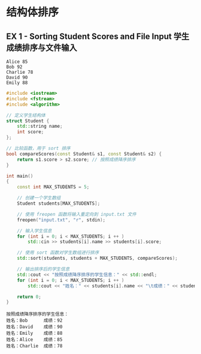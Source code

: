 # 结构体排序

## EX 1 - Sorting Student Scores and File Input 学生成绩排序与文件输入

```title="input.txt"
Alice 85
Bob 92
Charlie 78
David 90
Emily 88
```

``` cpp title="student_score_sorting.cpp" linenums="1" hl_lines="12 24 31"
#include <iostream>
#include <fstream>
#include <algorithm>

// 定义学生结构体
struct Student {
    std::string name;
    int score;
};

// 比较函数，用于 sort 排序
bool compareScores(const Student& s1, const Student& s2) {
    return s1.score > s2.score; // 按照成绩降序排序
}

int main()
{
    const int MAX_STUDENTS = 5;

    // 创建一个学生数组
    Student students[MAX_STUDENTS];

    // 使用 freopen 函数将输入重定向到 input.txt 文件
    freopen("input.txt", "r", stdin);

    // 输入学生信息
    for (int i = 0; i < MAX_STUDENTS; i ++ )
        std::cin >> students[i].name >> students[i].score;

    // 使用 sort 函数对学生数组进行排序
    std::sort(students, students + MAX_STUDENTS, compareScores);

    // 输出排序后的学生信息
    std::cout << "按照成绩降序排序的学生信息：" << std::endl;
    for (int i = 0; i < MAX_STUDENTS; i ++ )
        std::cout << "姓名：" << students[i].name << "\t成绩：" << students[i].score << std::endl;

    return 0;
}
```

``` title="output"
按照成绩降序排序的学生信息：
姓名：Bob		成绩：92
姓名：David	成绩：90
姓名：Emily	成绩：88
姓名：Alice	成绩：85
姓名：Charlie	成绩：78
```

